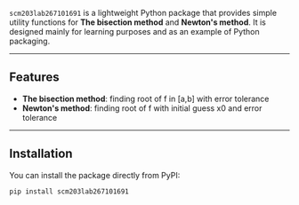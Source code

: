 `scm203lab267101691` is a lightweight Python package that provides simple utility functions
for **The bisection method** and **Newton's method**.
It is designed mainly for learning purposes and as an example of Python packaging.

---

## Features
- **The bisection method**: finding root of f in [a,b] with error tolerance
- **Newton's method**: finding root of f with initial guess x0 and error tolerance

---

## Installation

You can install the package directly from PyPI:

```bash
pip install scm203lab267101691